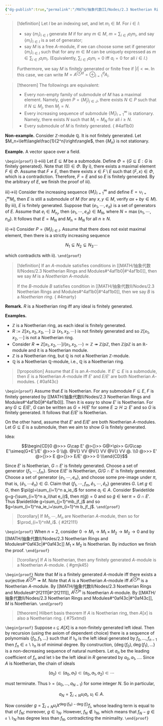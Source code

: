 ```yaml
---
{"dg-publish":true,"permalink":"/MATH/抽象代数II/Nodes/2.3 Noetherian Rings and Modules/","dgPassFrontmatter":true}
---
```



> [!definition]
> Let $I$ be an indexing set, and let $m_i\in M$. For $i\in I$:
> - say $\{m_i\}_{i\in I}$ generate $M$ if for any $m\in M$, $m=\sum_{i\in I}a_im_i$, and say $\{m_i\}_{i\in I}$ is a set of generator;
> - say $M$ is a free $A$-module, if we can choose some set if generator $\{m_i\}_{i\in I}$ such that for any $m\in M$ can be uniquely expressed as $m\in\sum_{i\in I}a_im_i$. (Equivalently, $\sum_{i\in I}a_im_i=0$ iff $a_i=0$ for all $i\in I$.)
> 
> Furthermore, we say $M$ is finitely generated or finite free if $|I|<\infty$. In this case, we can write $M=A^{\oplus d}=\oplus_{i=1}^d A_i$.


> [!theorem]
> The followings are equivalent:
> - Every non-empty family of submodule of $M$ has a maximal element. Namely, given $P=\{M_j\}_{j\in J}$, there exists $N\in P$ such that if $N\subseteq M_j$, then $M_j=N$.
> - Every increasing sequence of submodule $\{M_i\}_{i=1}^\infty$ is stationary. Namely, there exists $N$ such that $M_i=M_N$ for all $i\geqslant N$.
> - Every submodule of $M$ is finitely generated.
{ #4af1b0}


**Non-example.** Consider $\mathbb{Z}$-module $\mathbb{Q}$. It is not finitely generated. Let $M_n=\left\langle\frac{1}{2^n}\right\rangle$, then $\{M_n\}$ is not stationary.

**Example.** A vector space over a field.

`\begin{proof}`
i)->iii) Let $E\subseteq M$ be a submodule. Define $\Phi=\{G\subseteq E:G\mbox{ is finitely generated}\}$. Note that $(0)\in\Phi$. By i), there exists a maximal element $F\in\Phi$. Assume that $F\neq E$, then there exists $x\in F\setminus E$ such that $\left\langle F,x\right\rangle\in\Phi$, which is a contradiction. Therefore, $F=E$ and so $E$ is finitely generated. By the arbitrary of $E$, we finish the proof of iii).

iii)->ii) Consider the increasing sequence $\{M_i\}_{i=1}^\infty$ and define $E=\cup_{i=1}^\infty M_i$, then $E$ is still a submodule of $M$ (for any $x,y\in M$, verify $ax+by\in M$). By iii), $E$ is finitely generated. Suppose that $\{e_1,\cdots,e_d\}$ is a set of generators of $E$. Assume that $e_i\in M_{n_i}$, then $\{e_1,\cdots,e_d\}\in M_N$, where $N=\max\{n_1,\cdots,n_d\}$. It follows that $E=M_N$ and $M_n=M_N$ for all $n\geqslant N$.

ii)->i) Consider $P=\{M_i\}_{i\in I}$. Assume that there does not exist maximal element, then there is a strictly increasing sequence 

$$N_1\subsetneq N_2\subsetneq N_3\cdots$$

which contradicts with ii).
`\end{proof}`


> [!definition]
> If an $A$-module satisfies conditions in [[MATH/抽象代数II/Nodes/2.3 Noetherian Rings and Modules#^4af1b0\|#^4af1b0]], then we say $M$ is a *Noetherian $A$-module*.
> 
> If the $B$-module $B$ satisfies condition in [[MATH/抽象代数II/Nodes/2.3 Noetherian Rings and Modules#^4af1b0\|#^4af1b0]], then we say $B$ is a *Noetherian ring*.
{ #4marty}


**Remark.** $R$ is a Noetherian ring iff any ideal is finitely generated.

**Examples.** 
- $\mathbb{Z}$ is a Noetherian ring, as each ideal is finitely generated.
- $R:=\mathbb{Z}[x_1,x_2,x_3,\cdots]\supseteq(x_1,x_2,\cdots)$ is not finitely generated and so $\mathbb{Z}[x_1,x_2,\cdots]$ is not a Noetherian ring.
- Consider $R\twoheadrightarrow \mathbb{Z}[x_1,x_2,\cdots]/(x_1,x_2,\cdots)\simeq \mathbb{Z}\twoheadrightarrow \mathbb{Z}/p\mathbb{Z}$, then $\mathbb{Z}/p\mathbb{Z}$ is an $\mathbb{R}$-module and it is a Noetherian module.
- $\mathbb{Z}$ is a Noetherian ring, but $\mathbb{Q}$ is not a Noetherian $\mathbb{Z}$-module.
- $\mathbb{Q}$ is a Noetherian $\mathbb{Q}$-module, i.e., $\mathbb{Q}$ is a Noetherian ring.


> [!proposition]
> Assume that $E$ is an $A$-module. If $E'\subseteq E$ is a submodule, then $E$ is a Noetherian $A$-module iff $E'$ and $E/E'$ are both Noetherian $A$-modules.
{ #0af43c}


`\begin{proof}`
Assume that $E$ is Noetherian. For any submodule $F\subseteq E$, $F$ is finitely generated by [[MATH/抽象代数II/Nodes/2.3 Noetherian Rings and Modules#^4af1b0\|#^4af1b0]]. Then it is easy to show $E'$ is Noetherian. For any $G\subseteq E/E'$, $G$ can be written as $G=H/E'$ for some $E\supseteq H\supseteq E'$ and so $G$ is finitely generated. It follows that $E/E'$ is Noetherian. 

On the other hand, assume that $E'$ and $E/E'$ are both Noetherian $A$-modules. Let $G\subseteq E$ is a submodule, then we aim to show $G$ is finitely generated.

Idea:

$$\begin{CD}0 @>>> G\cap E' @>{}>> G@>\pi>> G/G\cap E'\simeq(G+E')/E' @>>> 0 \\@. @V{} VV @V{} VV @V{} VV @. \\0 @>>> E' @>{}>> E @>{}>> E/E' @>>> 0 \\\end{CD}$$

Since $E'$ is Noetherian, $G\cap E'$ is finitely generated. Choose a set of generator $\{f_1,\cdots,f_m\}$. Since $E/E'$ is Noetherian, $G/G\cap E'$ is finitely generated. Choose a set of generator $\{e_1,\cdots,e_n\}$, and choose some pre-image under $\pi$, that is, $\{\hat e_1,\cdots\hat e_n\}\in G$. Claim that $\{f_1,\cdots,f_m,\hat e_1,\cdots,\hat e_n\}$ generates $G$. Let $g\in G$, then $\pi(g)=\sum_{i=1}^n a_ie_i$ for some $a_i\in A$. Consider $\widetilde g=g-(\sum_{i=1}^n a_i\hat e_i)$, then $\pi(\widetilde g)=0$ and so $\widetilde g\in\ker\pi=G\cap E'$. Thus $\widetilde g=\sum_{j=1}^mb_jf_j$ and so $g=\sum_{i=1}^na_ie_i+\sum_{i=1}^m b_jf_j$. 
`\end{proof}`


> [!corollary]
> If $M_1,\cdots,M_n$ are Noetherian $A$-module, then so for $\prod_{i=1}^nM_i$.
{ #2f2111}



`\begin{proof}`
When $n=2$, consider $0\to M_1\to M_1\times M_2\to M_2\to 0$ and by [[MATH/抽象代数II/Nodes/2.3 Noetherian Rings and Modules#^0af43c\|#^0af43c]] $M_1\times M_2$ is Noetherian. By induction we finish the proof.
`\end{proof}`


> [!corollary]
> If $A$ is Noetherian, then any finitely generated $A$-module is a Noetherian $A$-module.
{ #gmjk45}


`\begin{proof}`
Note that $M$ is a finitely generated $A$-module iff there exists a surjective $A^{\oplus n}\twoheadrightarrow M$. Note that $A$ is a Noetherian $A$-module iff $A^{\oplus n}$ is a Noetherian $A$-module. By [[MATH/抽象代数II/Nodes/2.3 Noetherian Rings and Modules#^2f2111\|#^2f2111]], $A^{\oplus n}$ is Noetherian $A$-module. By [[MATH/抽象代数II/Nodes/2.3 Noetherian Rings and Modules#^0af43c\|#^0af43c]], $M$ is Noetherian.
`\end{proof}`


> [!theorem] Hilbert basis theorem
> If $A$ is Noetherian ring, then $A[x]$ is also a Noetherian ring.
{ #75xtmd}


`\begin{proof}`
Suppose $\mathfrak{a} \subseteq A[X]$ is a non-finitely generated left ideal. Then by recursion (using the axiom of dependent choice) there is a sequence of polynomials $\left\{f_0, f_1, \ldots\right\}$ such that if $\mathfrak{b}_n$ is the left ideal generated by $f_0, \ldots, f_{n-1}$ then $f_n \in \mathfrak{a} \backslash \mathfrak{b}_n$ is of minimal degree. By construction, $\left\{\operatorname{deg}\left(f_0\right), \operatorname{deg}\left(f_1\right), \ldots\right\}$ is a non-decreasing sequence of natural numbers. Let $a_n$ be the leading coefficient of $f_n$ and let $\mathfrak{b}$ be the left ideal in $R$ generated by $a_0, a_1, \ldots$. Since $A$ is Noetherian, the chain of ideals

$$
\left(a_0\right) \subset\left(a_0, a_1\right) \subset\left(a_0, a_1, a_2\right) \subset \cdots
$$

must terminate. Thus $\mathfrak{b}=\left(a_0, \ldots, a_{N-1}\right)$ for some integer $N$. So in particular,

$$a_N=\sum_{i<N} u_i a_i, \; u_i \in A .$$

Now consider $g=\sum_{i<N} u_i X^{\operatorname{deg}\left(f_N\right)-\operatorname{deg}\left(f_i\right)} f_i$, whose leading term is equal to that of $f_N$; moreover, $g \in \mathfrak{b}_N$. However, $f_N \notin \mathfrak{b}_N$, which means that $f_N-g \in \mathfrak{a} \backslash \mathfrak{b}_N$ has degree less than $f_N$, contradicting the minimality.
`\end{proof}`
